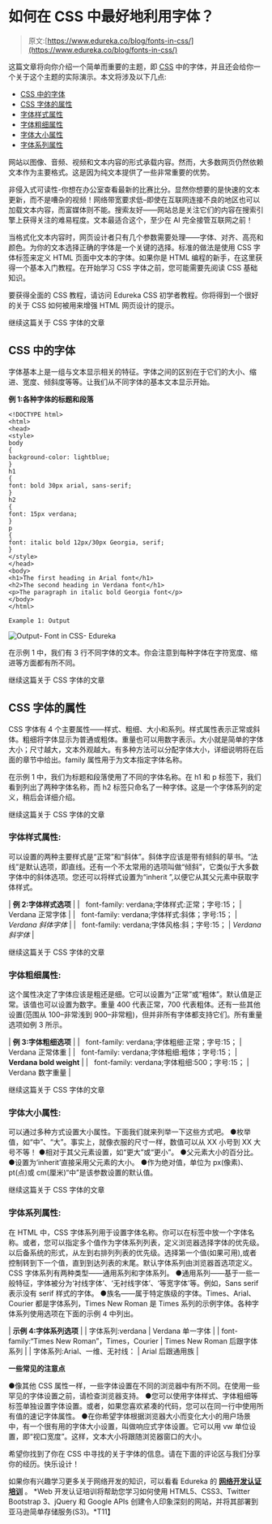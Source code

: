 # 如何在 CSS 中最好地利用字体？

> 原文:[https://www.edureka.co/blog/fonts-in-css/](https://www.edureka.co/blog/fonts-in-css/)

这篇文章将向你介绍一个简单而重要的主题，即 [CSS](https://www.edureka.co/blog/what-is-css/) 中的字体，并且还会给你一个关于这个主题的实际演示。本文将涉及以下几点:

*   [CSS 中的字体](#FontsinCSS)
*   [CSS 字体的属性](#AttributesinCSSFont)
*   [字体样式属性](#font-styleattribute)
*   [字体粗细属性](#font-weightattribute)
*   [字体大小属性](#font-sizeattribute)
*   [字体系列属性](#font-familyattribute)

网站以图像、音频、视频和文本内容的形式承载内容。然而，大多数网页仍然依赖文本作为主要格式。这是因为纯文本提供了一些非常重要的优势。

非侵入式可读性-你想在办公室查看最新的比赛比分。显然你想要的是快速的文本更新，而不是嘈杂的视频！网络带宽要求低–即使在互联网连接不良的地区也可以加载文本内容，而富媒体则不能。搜索友好——网站总是关注它们的内容在搜索引擎上获得关注的难易程度。文本最适合这个，至少在 AI 完全接管互联网之前！

当格式化文本内容时，网页设计者只有几个参数需要处理——字体、对齐、高亮和颜色。为你的文本选择正确的字体是一个关键的选择。标准的做法是使用 CSS 字体标签来定义 HTML 页面中文本的字体。如果你是 HTML 编程的新手，在这里获得一个基本入门教程。在开始学习 CSS 字体之前，您可能需要先阅读 CSS 基础知识。

要获得全面的 CSS 教程，请访问 Edureka CSS 初学者教程。你将得到一个很好的关于 CSS 如何被用来增强 HTML 网页设计的提示。

继续这篇关于 CSS 字体的文章

## **CSS 中的字体**

字体基本上是一组与文本显示相关的特征。字体之间的区别在于它们的大小、缩进、宽度、倾斜度等等。让我们从不同字体的基本文本显示开始。

**例 1:各种字体的标题和段落**

```
<!DOCTYPE html>
<html>
<head>
<style>
body
{
background-color: lightblue;
}
h1
{
font: bold 30px arial, sans-serif;
}
h2
{
font: 15px verdana;
}
p
{
font: italic bold 12px/30px Georgia, serif;
}
</style>
</head>
<body>
<h1>The first heading in Arial font</h1>
<h2>The second heading in Verdana font</h1>
<p>The paragraph in italic bold Georgia font</p>
</body>
</html>
```

```
Example 1: Output
```

![Output- Font in CSS- Edureka](../Images/37f24172a5c3180cd9610f276d50eddf.png)

在示例 1 中，我们有 3 行不同字体的文本。你会注意到每种字体在字符宽度、缩进等方面都有所不同。

继续这篇关于 CSS 字体的文章

## **CSS 字体的属性**

CSS 字体有 4 个主要属性——样式、粗细、大小和系列。样式属性表示正常或斜体。粗细将字体显示为普通或粗体。重量也可以用数字表示。大小就是简单的字体大小；尺寸越大，文本外观越大。有多种方法可以分配字体大小，详细说明将在后面的章节中给出。family 属性用于为文本指定字体名称。

在示例 1 中，我们为标题和段落使用了不同的字体名称。在 h1 和 p 标签下，我们看到列出了两种字体名称，而 h2 标签只命名了一种字体。这是一个字体系列的定义，稍后会详细介绍。

继续这篇关于 CSS 字体的文章

### 字体样式属性:

可以设置的两种主要样式是“正常”和“斜体”。斜体字应该是带有倾斜的草书。“法线”是默认选项，即直线。还有一个不太常用的选项叫做“倾斜”，它类似于大多数字体中的斜体选项。您还可以将样式设置为“inherit ”,以便它从其父元素中获取字体样式。

| **例 2:字体样式选项** |
|   font-family: verdana;字体样式:正常；字号:15； | Verdana 正常字体 |
|   font-family: verdana;字体样式:斜体；字号:15； | *Verdana 斜体字体* |
|   font-family: verdana;字体风格:斜；字号:15； | *Verdana 斜字体* |

继续这篇关于 CSS 字体的文章

### 字体粗细属性:

这个属性决定了字体应该是粗还是细。它可以设置为“正常”或“粗体”。默认值是正常。该值也可以设置为数字。重量 400 代表正常，700 代表粗体。还有一些其他设置(范围从 100–非常浅到 900–非常粗)，但并非所有字体都支持它们。所有重量选项如例 3 所示。

| **例 3:字体粗细选项** |
|   font-family: verdana;字体粗细:正常；字号:15； | Verdana 正常体重 |
|   font-family: verdana;字体粗细:粗体；字号:15； | **Verdana bold weight** |
|   font-family: verdana;字体粗细:500；字号:15； | Verdana 数字重量 |

继续这篇关于 CSS 字体的文章

### 字体大小属性:

可以通过多种方式设置大小属性。下面我们就来列举一下这些方式吧。 ●枚举值，如“中”、“大”。事实上，就像衣服的尺寸一样，数值可以从 XX 小号到 XX 大号不等！ ●相对于其父元素设置，如“更大”或“更小”。 ●父元素大小的百分比。 ●设置为‘inherit’直接采用父元素的大小。 ●作为绝对值，单位为 px(像素)、pt(点)或 cm(厘米)“中”是该参数设置的默认值。

继续这篇关于 CSS 字体的文章

### 字体系列属性:

在 HTML 中，CSS 字体系列用于设置字体名称。你可以在标签中放一个字体名称。或者，您可以指定多个值作为字体系列列表，定义浏览器选择字体的优先级。以后备系统的形式，从左到右排列列表的优先级。选择第一个值(如果可用),或者控制转到下一个值，直到到达列表的末尾。默认字体系列由浏览器首选项定义。 CSS 字体系列有两种类型——通用系列和字体系列。 ●通用系列——基于一些一般特征，字体被分为‘衬线字体’、‘无衬线字体’、‘等宽字体’等。例如，Sans serif 表示没有 serif 样式的字体。 ●族名——属于特定族级的字体。Times、Arial、Courier 都是字体系列，Times New Roman 是 Times 系列的示例字体。各种字体系列使用选项在下面的示例 4 中列出。

| **示例 4:字体系列选项** |
| 字体系列:verdana | Verdana 单一字体 |
| font-family:“Times New Roman”，Times，Courier | Times New Roman 后跟字体系列 |
| 字体系列:Arial、一维、无衬线： | Arial 后跟通用族 |

**一些常见的注意点**

●像其他 CSS 属性一样，一些字体设置在不同的浏览器中有所不同。在使用一些罕见的字体设置之前，请检查浏览器支持。 ●您可以使用字体样式、字体粗细等标签单独设置字体设置。或者，如果您喜欢紧凑的代码，您可以在同一行中使用所有值的速记字体属性。 ●在你希望字体根据浏览器大小而变化大小的用户场景中，有一个很有用的字体大小设置，叫做响应式字体设置。它可以用 vw 单位设置，即“视口宽度”。这样，文本大小将跟随浏览器窗口的大小。

希望你找到了你在 CSS 中寻找的关于字体的信息。请在下面的评论区与我们分享你的经历。快乐设计！

如果你有兴趣学习更多关于网络开发的知识，可以看看 Edureka 的 **[网络开发认证培训](https://www.edureka.co/complete-web-developer)** 。 *Web 开发认证培训将帮助您学习如何使用 HTML5、CSS3、Twitter Bootstrap 3、jQuery 和 Google APIs 创建令人印象深刻的网站，并将其部署到亚马逊简单存储服务(S3)。*T11】